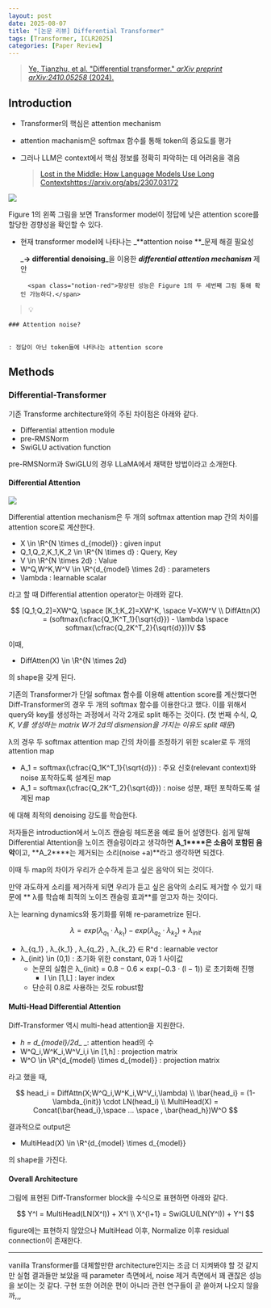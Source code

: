 ```yaml
---
layout: post
date: 2025-08-07
title: "[논문 리뷰] Differential Transformer"
tags: [Transformer, ICLR2025]
categories: [Paper Review]
---
```


> [Ye, Tianzhu, et al. "Differential transformer." ](https://arxiv.org/abs/2410.05258)[_arXiv preprint arXiv:2410.05258_](https://arxiv.org/abs/2410.05258)[ (2024).](https://arxiv.org/abs/2410.05258)



## Introduction

- Transformer의 핵심은 attention mechanism
- attention machanism은 softmax 함수를 통해 token의 중요도를 평가
- 그러나 LLM은 context에서 핵심 정보를 정확히 파악하는 데 어려움을 겪음

	> [Lost in the Middle: How Language Models Use Long Contextshttps://arxiv.org/abs/2307.03172](https://arxiv.org/abs/2307.03172)


![](https://prod-files-secure.s3.us-west-2.amazonaws.com/542b861c-36a8-4051-84e5-8804b6728dba/9083ea56-691a-4752-ae26-47f403431ac8/image.png?X-Amz-Algorithm=AWS4-HMAC-SHA256&X-Amz-Content-Sha256=UNSIGNED-PAYLOAD&X-Amz-Credential=ASIAZI2LB4667FFFGYYR%2F20250822%2Fus-west-2%2Fs3%2Faws4_request&X-Amz-Date=20250822T190055Z&X-Amz-Expires=3600&X-Amz-Security-Token=IQoJb3JpZ2luX2VjEMP%2F%2F%2F%2F%2F%2F%2F%2F%2F%2FwEaCXVzLXdlc3QtMiJHMEUCIQDi9jrEnEj41dvhtVmEgjdSlBXtscWRZ99KhchpQlFN5AIgRhTOfslGvYUQrDL%2B%2BLDkg8qZvFeaSFtyp4aTOH%2B0xwwq%2FwMIGxAAGgw2Mzc0MjMxODM4MDUiDLZgWgS34BBDuACAsCrcA0dPwyr6R1LEcOf6E%2BfznN68xYVQOgBkYvy%2Bx6ptWU8fHaNNJMQF6pUQASkoRJSVYu6EJ9sdTOmUu0aboBHJwXEs%2F38EpSb56GiuGyMWKzH8xtRxYeSJOxOeiRncy3l%2FeUeSeRwW5mtfamG3LDlQDkqfFQNfFz4mpQhwM4i31G11XkJ9b38wZcN9vCrjnlEr640z%2FTS9QlS5Ayhn2SC4Hg56XmSfecJMl0Hw0vxZ53M5lSZGt%2BI9Kh1N%2BEcD%2F7CQWA3zTqD0kYbrSU2Z4ORIkP8cQUWmYBpglqUsm7Z4eKUbFdK%2FWj9suguo5OLmMxpzhiuXEnAUAfY24C9rLx%2B%2Fr3irvB8qxZDFxHJe5S84Ypto37tBzgpnEyyRp9HVwXZdOyoWsBGJpzDKxnZbZw5YqdetAxdTWf%2FutSslHOVCj93eeM5%2FtCJhCSdTOBdBMzJQlEWpj%2B31w6pZUZtK1YtqckwqJCSCVWq749W02OonwII1%2BHMlAi0sLioiiZAZMQHjVbUDRE%2F7nfmpxfv68KKWbfLGWkgGKqtkPdZ5Tzr1NJMWbyq%2FZferMY%2B08yTz9vvkypZvzR9XzLpPkW1MsjkoMkSIbdI0nurzlO5FU1RUuuTzXSc4GzKWsjmpKiBDMPfposUGOqUB%2BA0JOthwhXVBJRtC5j%2B%2Fmcm83vNz2Py5HC9dvDwcwlvK%2FH0oa2nVvrajlU4lGOHHobLE71EhwB7N%2Fd6dZLAqW9c%2Fx8QUYnn2OqUtBuR6mXhxo0n7Ir7ppTKZMdWGa1M3SIfnqeoIzTL25YsvJQ1F5%2BHj6XOCOiaAjYHFks7rhM6bgEn6H0Ew2xOje5JvRYL5u4gs%2F%2FXE70UJKiRQcd5OQEkzvJWN&X-Amz-Signature=f7b2674c03ec62ddbe9d4a27d5d2ca27e0a960f7bc058efebde34601bee33635&X-Amz-SignedHeaders=host&x-amz-checksum-mode=ENABLED&x-id=GetObject)


Figure 1의 왼쪽 그림을 보면 Transformer model이 정답에 낮은 attention score를 할당한 경향성을 확인할 수 있다.

- 현재 transformer model에 나타나는 _**attention noise **_문제 해결 필요성

	_**→ differential denoising**_을 이용한 _**differential attention mechanism**_ 제안


		<span class="notion-red">향상된 성능은 Figure 1의 두 세번째 그림 통해 확인 가능하다.</span>


> 💡 


	### Attention noise?


	: 정답이 아닌 token들에 나타나는 attention score



## Methods



### Differential-Transformer


기존 Transforme architecture와의 주된 차이점은 아래와 같다.

- Differential attention module
- pre-RMSNorm
- SwiGLU activation function

pre-RMSNorm과 SwiGLU의 경우 LLaMA에서 채택한 방법이라고 소개한다.



#### Differential Attention


![](https://prod-files-secure.s3.us-west-2.amazonaws.com/542b861c-36a8-4051-84e5-8804b6728dba/116d70b2-1963-4810-9167-f4c7d8a06e8f/image.png?X-Amz-Algorithm=AWS4-HMAC-SHA256&X-Amz-Content-Sha256=UNSIGNED-PAYLOAD&X-Amz-Credential=ASIAZI2LB4667FFFGYYR%2F20250822%2Fus-west-2%2Fs3%2Faws4_request&X-Amz-Date=20250822T190055Z&X-Amz-Expires=3600&X-Amz-Security-Token=IQoJb3JpZ2luX2VjEMP%2F%2F%2F%2F%2F%2F%2F%2F%2F%2FwEaCXVzLXdlc3QtMiJHMEUCIQDi9jrEnEj41dvhtVmEgjdSlBXtscWRZ99KhchpQlFN5AIgRhTOfslGvYUQrDL%2B%2BLDkg8qZvFeaSFtyp4aTOH%2B0xwwq%2FwMIGxAAGgw2Mzc0MjMxODM4MDUiDLZgWgS34BBDuACAsCrcA0dPwyr6R1LEcOf6E%2BfznN68xYVQOgBkYvy%2Bx6ptWU8fHaNNJMQF6pUQASkoRJSVYu6EJ9sdTOmUu0aboBHJwXEs%2F38EpSb56GiuGyMWKzH8xtRxYeSJOxOeiRncy3l%2FeUeSeRwW5mtfamG3LDlQDkqfFQNfFz4mpQhwM4i31G11XkJ9b38wZcN9vCrjnlEr640z%2FTS9QlS5Ayhn2SC4Hg56XmSfecJMl0Hw0vxZ53M5lSZGt%2BI9Kh1N%2BEcD%2F7CQWA3zTqD0kYbrSU2Z4ORIkP8cQUWmYBpglqUsm7Z4eKUbFdK%2FWj9suguo5OLmMxpzhiuXEnAUAfY24C9rLx%2B%2Fr3irvB8qxZDFxHJe5S84Ypto37tBzgpnEyyRp9HVwXZdOyoWsBGJpzDKxnZbZw5YqdetAxdTWf%2FutSslHOVCj93eeM5%2FtCJhCSdTOBdBMzJQlEWpj%2B31w6pZUZtK1YtqckwqJCSCVWq749W02OonwII1%2BHMlAi0sLioiiZAZMQHjVbUDRE%2F7nfmpxfv68KKWbfLGWkgGKqtkPdZ5Tzr1NJMWbyq%2FZferMY%2B08yTz9vvkypZvzR9XzLpPkW1MsjkoMkSIbdI0nurzlO5FU1RUuuTzXSc4GzKWsjmpKiBDMPfposUGOqUB%2BA0JOthwhXVBJRtC5j%2B%2Fmcm83vNz2Py5HC9dvDwcwlvK%2FH0oa2nVvrajlU4lGOHHobLE71EhwB7N%2Fd6dZLAqW9c%2Fx8QUYnn2OqUtBuR6mXhxo0n7Ir7ppTKZMdWGa1M3SIfnqeoIzTL25YsvJQ1F5%2BHj6XOCOiaAjYHFks7rhM6bgEn6H0Ew2xOje5JvRYL5u4gs%2F%2FXE70UJKiRQcd5OQEkzvJWN&X-Amz-Signature=b8924b179b011046270666f3e0776531fc95ff9852f137f6cfb02934f67b4f9b&X-Amz-SignedHeaders=host&x-amz-checksum-mode=ENABLED&x-id=GetObject)


Differential attention mechanism은 두 개의 softmax attention map 간의 차이를 attention score로 계산한다.

- X \in \R^{N \times d\_{model}} : given input
- Q\_1,Q\_2,K\_1,K\_2 \in \R^{N \times d} : Query, Key
- V \in \R^{N \times 2d} : Value
- W^Q,W^K,W^V \in \R^{d\_{model} \times 2d} : parameters
- \lambda : learnable scalar

라고 할 때 Differential attention operator는 아래와 같다.


$$
[Q_1;Q_2]=XW^Q, \space [K_1;K_2]=XW^K, \space V=XW^V \\
DiffAttn(X) = (softmax(\cfrac{Q_1K^T_1}{\sqrt{d}}) - \lambda \space softmax(\cfrac{Q_2K^T_2}{\sqrt{d}}))V
$$


이때,

- DiffAtten(X) \in \R^{N \times 2d}

의 shape을 갖게 된다.


기존의 Transformer가 단일 softmax 함수를 이용해 attention score를 계산했다면 Diff-Transformer의 경우 두 개의 softmax 함수를 이용한다고 했다. 이를 위해서 query와 key를 생성하는 과정에서 각각 2개로 split 해주는 것이다. <span class="notion-red">(첫 번째 수식, </span><span class="notion-red">_Q, K, V를 생성하는 matrix W가 2d의 dismension을 가지는 이유도 split 때문_</span><span class="notion-red">)</span>


 λ의 경우 두 softmax attention map 간의 차이를 조정하기 위한 scaler로 두 개의 attention map

- A\_1 = softmax(\cfrac{Q\_1K^T\_1}{\sqrt{d}}) : 주요 신호(relevant context)와 noise 포착하도록 설계된 map
- A\_1 = softmax(\cfrac{Q\_2K^T\_2}{\sqrt{d}}) : noise 성분, 패턴 포착하도록 설계된 map 

에 대해 최적의 denoising 강도를 학습한다.


저자들은 introduction에서 노이즈 캔슬링 헤드폰을 예로 들어 설명한다. 쉽게 말해 Differential Attention을 노이즈 캔슬링이라고 생각하면 **A\_1****은 소음이 포함된 음악**이고, **A\_2****는 제거되는 소리(noise +a)**라고 생각하면 되겠다. 


이때 두 map의 차이가 우리가 순수하게 듣고 싶은 음악이 되는 것이다. 


만약 과도하게 소리를 제거하게 되면 우리가 듣고 싶은 음악의 소리도 제거할 수 있기 때문에 ** λ를 학습해 최적의 노이즈 캔슬링 효과**를 얻고자 하는 것이다.


λ는 learning dynamics와 동기화를 위해 re-parametrize 된다.


$$
\lambda = exp(\lambda_{q_1} \cdot \lambda_{k_1}) - exp(\lambda_{q_2} \cdot \lambda_{k_2}) + \lambda_{init}
$$

- λ\_{q\_1} , λ\_{k\_1} , λ\_{q\_2} , λ\_{k\_2} ∈ R^d : learnable vector
- λ\_{init} \in (0,1) : 초기화 위한 constant, 0과 1 사이값
	- 논문의 실험은 λ\_{init} = 0.8 − 0.6 × exp(−0.3 · (l − 1)) 로 초기화해 진행
		- l \in [1,L] : layer index
	- 단순히 0.8로 사용하는 것도 robust함


#### **Multi-Head Differential Attention**


Diff-Transformer 역시 multi-head attention을 지원한다.

- _h = d\_{model}/2d__ _: attention head의 수
- W^Q\_i,W^K\_i,W^V\_i,i \in [1,h] : projection matrix
- W^O \in \R^{d\_{model} \times d\_{model}} : projection matrix

라고 했을 때,


$$
head_i = DiffAttn(X;W^Q_i,W^K_i,W^V_i,\lambda) \\
\bar{head_i} = (1-\lambda_{init}) \cdot LN(head_i) \\
MultiHead(X) = Concat(\bar{head_i},\space ... \space , \bar{head_h})W^O
$$


결과적으로 output은

- MultiHead(X) \in \R^{d\_{model} \times d\_{model}}

의 shape을 가진다.



#### Overall Architecture


그림에 표현된 Diff-Transformer block을 수식으로 표현하면 아래와 같다.


$$
Y^l = MultiHead(LN(X^l)) + X^l \\
X^{l+1} = SwiGLU(LN(Y^l)) + Y^l
$$


figure에는 표현하지 않았으나 MultiHead 이후, Normalize 이후 residual connection이 존재한다.


---


vanilla Transformer를 대체할만한 architecture인지는 조금 더 지켜봐야 할 것 같지만 실험 결과들만 보았을 때 parameter 측면에서, noise 제거 측면에서 꽤 괜찮은 성능을 보이는 것 같다. 구현 또한 어려운 편이 아니라 관련 연구들이 곧 쏟아져 나오지 않을까,,,

